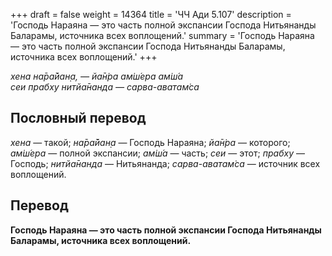 +++
draft = false
weight = 14364
title = 'ЧЧ Ади 5.107'
description = 'Господь Нараяна — это часть полной экспансии Господа Нитьянанды Баларамы, источника всех воплощений.'
summary = 'Господь Нараяна — это часть полной экспансии Господа Нитьянанды Баларамы, источника всех воплощений.'
+++

_хена на̄ра̄йан̣а, — йа̄н̇ра ам̇ш́ера ам̇ш́а  
сеи прабху нитйа̄нанда — сарва-аватам̇са_

## Пословный перевод

_хена_ — такой; _на̄ра̄йан̣а_ — Господь Нараяна; _йа̄н̇ра_ — которого; _ам̇ш́ера_ — полной экспансии; _ам̇ш́а_ — часть; _сеи_ — этот; _прабху_ — Господь; _нитйа̄нанда_ — Нитьянанда; _сарва_\-_аватам̇са_ — источник всех воплощений.

## Перевод

**Господь Нараяна — это часть полной экспансии Господа Нитьянанды Баларамы, источника всех воплощений.**
